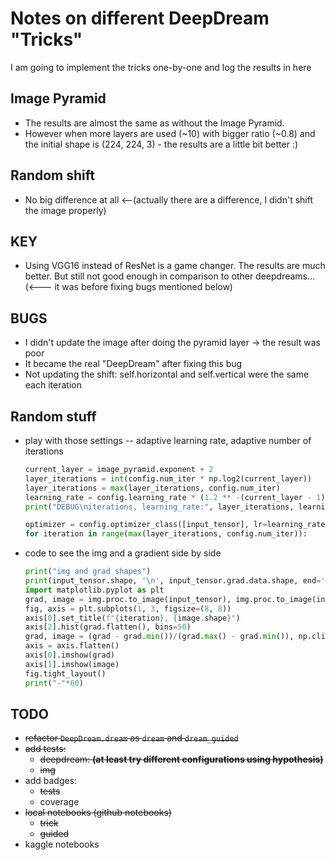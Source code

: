 # Notes on different DeepDream "Tricks"
I am going to implement the tricks one-by-one and log the results in here

Image Pyramid
---
- The results are almost the same as without the Image Pyramid.
- However when more layers are used (~10) with bigger ratio (~0.8) and the initial shape is (224, 224, 3) - the results are a little bit better :)

Random shift
---
- No big difference at all <--(actually there are a difference, I didn't shift the image properly)


KEY
---
- Using VGG16 instead of ResNet is a game changer. The results are much better. But still not good enough in comparison to other deepdreams... (<--- it was before fixing bugs mentioned below)

BUGS
---
- I didn't update the image after doing the pyramid layer -> the result was poor
- It became the real "DeepDream" after fixing this bug
- Not updating the shift: self.horizontal and self.vertical were the same each iteration

Random stuff
---
- play with those settings -- adaptive learning rate, adaptive number of iterations
    ```python
    current_layer = image_pyramid.exponent + 2
    layer_iterations = int(config.num_iter * np.log2(current_layer))
    layer_iterations = max(layer_iterations, config.num_iter)
    learning_rate = config.learning_rate * (1.2 ** -(current_layer - 1))
    print("DEBUG\niterations, learning_rate:", layer_iterations, learning_rate, sep="\n\t")

    optimizer = config.optimizer_class([input_tensor], lr=learning_rate, maximize=True)
    for iteration in range(max(layer_iterations, config.num_iter)):
    ```
- code to see the img and a gradient side by side
    ```python
    print("img and grad shapes")
    print(input_tensor.shape, '\n', input_tensor.grad.data.shape, end='')
    import matplotlib.pyplot as plt
    grad, image = img.proc.to_image(input_tensor), img.proc.to_image(input_tensor.grad.data)
    fig, axis = plt.subplots(1, 3, figsize=(8, 8))
    axis[0].set_title(f"{iteration}, {image.shape}")
    axis[2].hist(grad.flatten(), bins=50)
    grad, image = (grad - grad.min())/(grad.max() - grad.min()), np.clip(image, 0, 1)
    axis = axis.flatten()
    axis[0].imshow(grad)
    axis[1].imshow(image)
    fig.tight_layout()
    print("-"*60)
    ```

TODO
---
- ~~refactor `DeepDream.dream` as `dream` and `dream_guided`~~
- ~~add tests:~~
  - ~~deepdream: **(at least try different configurations using hypothesis)**~~
  - ~~img~~
- add badges: 
  - ~~tests~~
  - coverage
- ~~local notebooks (github notebooks)~~
  - ~~trick~~
  - ~~guided~~
- kaggle notebooks